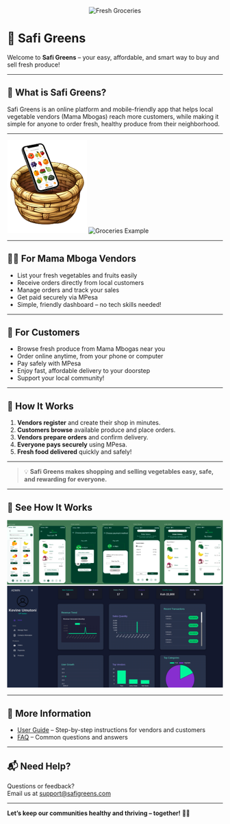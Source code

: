 <p align="center">
  <img src="https://www.gainhealth.org/sites/default/files/2025-02/dsc07855.jpg" alt="Fresh Groceries" width="600"/>
</p>

# 🥗 Safi Greens

Welcome to **Safi Greens** – your easy, affordable, and smart way to buy and sell fresh produce!

---

## 🌱 What is Safi Greens?

Safi Greens is an online platform and mobile-friendly app that helps local vegetable vendors (Mama Mbogas) reach more customers, while making it simple for anyone to order fresh, healthy produce from their neighborhood.

---

![Groceries Example](docs/assets/pics.png)
![Groceries Example](docs/assets/safi-screenshot.png)

---

## 👩‍🌾 For Mama Mboga Vendors

- List your fresh vegetables and fruits easily
- Receive orders directly from local customers
- Manage orders and track your sales
- Get paid securely via MPesa
- Simple, friendly dashboard – no tech skills needed!

---

## 🛒 For Customers

- Browse fresh produce from Mama Mbogas near you
- Order online anytime, from your phone or computer
- Pay safely with MPesa
- Enjoy fast, affordable delivery to your doorstep
- Support your local community!

---

## 🚀 How It Works

1. **Vendors register** and create their shop in minutes.
2. **Customers browse** available produce and place orders.
3. **Vendors prepare orders** and confirm delivery.
4. **Everyone pays securely** using MPesa.
5. **Fresh food delivered** quickly and safely!

---

> 💡 **Safi Greens makes shopping and selling vegetables easy, safe, and rewarding for everyone.**

---

## 📸 See How It Works

![App Screenshot](docs/assets/app-screenshots.png)
![Dashboard Screenshot](docs/assets/dash.png)

---

## 📖 More Information

- [User Guide](docs/USER_GUIDE.md) – Step-by-step instructions for vendors and customers
- [FAQ](docs/FAQ.md) – Common questions and answers

---

## 📬 Need Help?

Questions or feedback?  
Email us at [support@safigreens.com](mailto:support@safigreens.com)

---

**Let’s keep our communities healthy and thriving – together!** 🚚🥬
